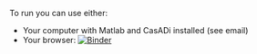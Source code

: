 To run you can use either:
  - Your computer with Matlab and CasADi installed (see email)
  - Your browser: [![Binder](https://mybinder.org/badge_logo.svg)](https://mybinder.org/v2/gh/meco-group/blux2019_ggn_demo/master)
